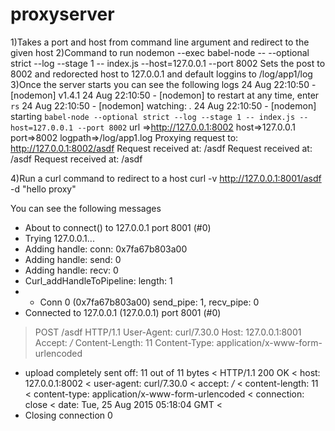 # proxyserver
1)Takes a port and host from command line argument and redirect to the given host
2)Command to run 
nodemon --exec babel-node -- --optional strict --log --stage 1 -- index.js --host=127.0.0.1 --port 8002
Sets the post to 8002 and redorected host to 127.0.0.1 and default loggins to /log/app1/log
3)Once the server starts you can see the following logs
24 Aug 22:10:50 - [nodemon] v1.4.1
24 Aug 22:10:50 - [nodemon] to restart at any time, enter `rs`
24 Aug 22:10:50 - [nodemon] watching: *.*
24 Aug 22:10:50 - [nodemon] starting `babel-node --optional strict --log --stage 1 -- index.js --host=127.0.0.1 --port 8002`
url =>http://127.0.0.1:8002
host=>127.0.0.1
port=>8002
logpath=>/log/app1.log
Proxying request to: http://127.0.0.1:8002/asdf
Request received at: /asdf
Request received at: /asdf
Request received at: /asdf

4)Run a curl command to redirect to a host
curl -v http://127.0.0.1:8001/asdf -d "hello proxy"

You can see the following messages


* About to connect() to 127.0.0.1 port 8001 (#0)
*   Trying 127.0.0.1...
* Adding handle: conn: 0x7fa67b803a00
* Adding handle: send: 0
* Adding handle: recv: 0
* Curl_addHandleToPipeline: length: 1
* - Conn 0 (0x7fa67b803a00) send_pipe: 1, recv_pipe: 0
* Connected to 127.0.0.1 (127.0.0.1) port 8001 (#0)
> POST /asdf HTTP/1.1
> User-Agent: curl/7.30.0
> Host: 127.0.0.1:8001
> Accept: */*
> Content-Length: 11
> Content-Type: application/x-www-form-urlencoded
> 
* upload completely sent off: 11 out of 11 bytes
< HTTP/1.1 200 OK
< host: 127.0.0.1:8002
< user-agent: curl/7.30.0
< accept: */*
< content-length: 11
< content-type: application/x-www-form-urlencoded
< connection: close
< date: Tue, 25 Aug 2015 05:18:04 GMT
< 
* Closing connection 0
 
